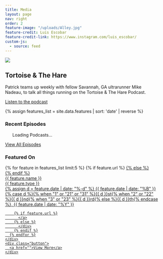 ```yaml
---
title: Media
layout: page
nav: right
order: 2
feature-image: "/uploads/Alley.jpg"
feature-credit: Luis Escobar
feature-credit-link: https://www.instagram.com/luis_escobar/
custom-js:
  - source: feed
---
```


<div class="podcast-container">
  <div class="podcast-image">
    <div class="crop crop-5x4">
      <div>
        <img src="/uploads/T&H_01.png">
      </div>
    </div>
  </div>

  <div class="podcast-info">
    <div class="podcast-details">
      <div class="podcast-title">
        <h2>Tortoise & The Hare</h2>
      </div>
      <div class="podcast-description">
        <p>Patrick teams up weekly with fellow Savannah, GA ultrarunner Mike Nadeau, to talk all things running on the Tortoise & The Hare Podcast.</p>
      </div>
      <div class="button">
        <a href="https://tortoiseandtheharepodcast.libsyn.com">Listen to the podcast</a>
      </div>
    </div>
  </div>
</div>

{% assign features_list = site.data.features | sort: 'date' | reverse %}

<div class="width-l row space gutter-l">
  <div class="col col-1of2 sticky">
    <h3>Recent Episodes</h3>
    <ul class="TH-episodes">
      Loading Podcasts…
    </ul>
    <div class="button">
      <a href="https://tortoiseandtheharepodcast.libsyn.com">View All Episodes</a>
    </div>
  </div>

  <div class="col col-1of2 sticky">
    <h3>Featured On</h3>
    <div class="list features">
      {% for feature in features_list limit:5 %}
        {% if feature.url %}
          <a class="item" href="{{ feature.url }}">
        {% else %}
          <div class="item">
        {% endif %}
          <div class="details">
            <div class="name">{{ feature.name }}</div>
          </div>
          <div class="meta">
            <div class="type">{{ feature.type }}</div>
            <time>
              {% assign d = feature.date | date: "%-d" %}
              {{ feature.date | date: "%B" }} {% case d %}{% when "1" or "21" or "31" %}{{ d }}st{% when "2" or "22" %}{{ d }}nd{% when "3" or "23" %}{{ d }}rd{% else %}{{ d }}th{% endcase %}, {{ feature.date | date: "%Y" }}
            </time>
          </div>

        {% if feature.url %}
          </a>
        {% else %}
          </div>
        {% endif %}
      {% endfor %}
    </div>
    <div class="button">
      <a href="">View More</a>
    </div>
  </div>
</div>
